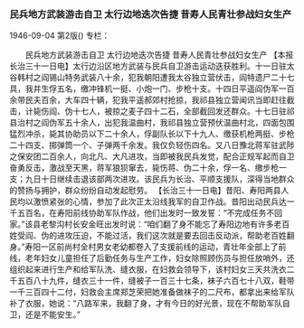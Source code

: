 ### 民兵地方武装游击自卫  太行边地迭次告捷  昔寿人民青壮参战妇女生产

1946-09-04
第2版()
专栏：

　　民兵地方武装游击自卫
    太行边地迭次告捷
    昔寿人民青壮参战妇女生产
    【本报长治三十一日电】太行边沿区地方武装与民兵自卫游击运动迭获胜利。十一日驻太谷韩村之阎锡山特务武装八十余，犯我朝阳遭我太谷独立营伏击，阎特遗尸二十七具，我并生俘五名，缴冲锋机一挺、小炮一门、步枪十支。十四日平遥阎伪军一百余带民夫百余，大车四十辆，犯我平遥郝郊村抢掠，我祁县独立营闻讯当即赶往截击，计毙伤阎、伪十七人，被掠之麦子四十二石，全部截回发还群众。十七日驻祁县治村之阎伪军五十余人，出犯我温曲村，我祁县独立营预伏温曲村北，四面包围猛烈冲杀，毙其协助员以下二十余人，俘副队长以下十九人、缴获机枪两挺、步枪二十四支、掷弹筒一个、子弹两千余发。我仅负轻伤四名。又八日豫北蒋军驻武陟之保安团二百余人，向北凡、大凡进攻，当即被我民兵发觉，配合正规军起而自卫奋勇反击，激战至天黑，蒋军狼狈窜去，毙伤蒋、伪二十余，俘一名、缴步枪一支；九日十日继续击退该部两次进攻。该民兵为长治、平顺支援队，深得当地群众的赞扬与拥护，群众纷纷自动发起慰劳。
    【长治三十一日电】昔阳、寿阳两县人民均以激愤紧张的心情，参加了此次正太沿线我军的自卫作战。昔阳出动民兵达一千五百名，在寿阳前线协助军队作战，他们出发时一致发誓：“不完成任务不回家。”该县老黎沟村长安金旺出发时说：“咱们翻了身不能忘了寿阳边地有许多老百姓受阎、伪的进攻压迫，不能过活，我们这次就是要去回击反动派，帮助老百姓翻身。”寿阳一区前尚村全村男女老幼都卷入了支援前线的运动，青壮年全部上了前线，老年妇女儿童担任了后勤任务与生产工作，妇女除照顾伤员与担任放哨外，还组织起来进行生产和给军队洗、缝衣服，在妇救会领导下，该村妇女三天共洗衣二千五百八十九件，缝衣三十一件，缝被子一百三十七条，袜子六百七十八双，鞋带一千三百四十二付，妇救会主席郑芝荣把她准备做袜子的二尺布，都拿出来给军队补了衣服，她说：“八路军来，我翻了身，才有今日的好光景，现在不帮助军队自卫，还是不能安生。”
